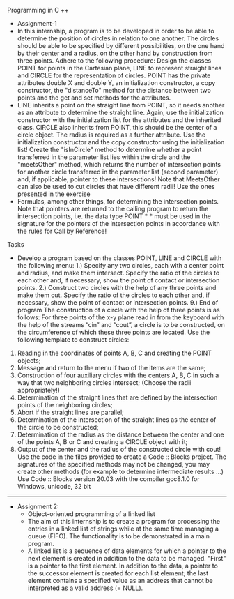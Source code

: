 Programming in C ++
* Assignment-1
* In this internship, a program is to be developed in order to be able to determine the position of circles in relation to one another. The circles should be able to be specified by different possibilities, on the one hand by their center and a radius, on the other hand by construction from three points. Adhere to the following procedure: Design the classes POINT for points in the Cartesian plane, LINE to represent straight lines and CIRCLE for the representation of circles. POINT has the private attributes double X and double Y, an initialization constructor, a copy constructor, the "distanceTo" method for the distance between two points and the get and set methods for the attributes. 
* LINE inherits a point on the straight line from POINT, so it needs another as an attribute to determine the straight line. Again, use the initialization constructor with the initialization list for the attributes and the inherited class. CIRCLE also inherits from POINT, this should be the center of a circle object. The radius is required as a further attribute. Use the initialization constructor and the copy constructor using the initialization list! Create the "isInCircle" method to determine whether a point transferred in the parameter list lies within the circle and the "meetsOther" method, which returns the number of intersection points for another circle transferred in the parameter list (second parameter) and, if applicable, pointer to these intersections! Note that MeetsOther can also be used to cut circles that have different radii! Use the ones presented in the exercise
* Formulas, among other things, for determining the intersection points. Note that pointers are returned to the calling program to return the intersection points, i.e. the data type POINT * * must be used in the signature for the pointers of the intersection points in accordance with the rules for Call by Reference!

 Tasks
* Develop a program based on the classes POINT, LINE and CIRCLE with the following menu:
1.) Specify any two circles, each with a center point and radius, and make them intersect. Specify the ratio of the circles to each other and, if necessary, show the point of contact or intersection points.
2.) Construct two circles with the help of any three points and make them cut. Specify the ratio of the circles to each other and, if necessary, show the point of contact or intersection points.
9.) End of program
The construction of a circle with the help of three points is as follows:
For three points of the x-y plane read in from the keyboard with the help of the streams “cin” and “cout”, a circle is to be constructed, on the circumference of which these three points are located. Use the following template to construct circles:
1. Reading in the coordinates of points A, B, C and creating the POINT objects;
2. Message and return to the menu if two of the items are the same;
3. Construction of four auxiliary circles with the centers A, B, C in such a way that two neighboring circles intersect; (Choose the radii appropriately!)
4. Determination of the straight lines that are defined by the intersection points of the neighboring circles;
5. Abort if the straight lines are parallel;
6. Determination of the intersection of the straight lines as the center of the circle to be constructed;
7. Determination of the radius as the distance between the center and one of the points A, B or C and creating a CIRCLE object with it;
8. Output of the center and the radius of the constructed circle with cout!
Use the code in the files provided to create a Code :: Blocks project. The signatures of the specified methods may not be changed, you may create other methods (for example to determine intermediate results ...)
Use Code :: Blocks version 20.03 with the compiler gcc8.1.0 for Windows, unicode, 32 bit

***********************************************

* Assignment 2: 
  - Object-oriented programming of a linked list
  - The aim of this internship is to create a program for processing the entries in a linked list of strings while at the same time managing a queue (FIFO). The functionality is to be demonstrated in a main program.
  - A linked list is a sequence of data elements for which a pointer to the next element is created in addition to the data to be managed. "First" is a pointer to the first element. In addition to the data, a pointer to the successor element is created for each list element; the last element contains a specified value as an address that cannot be interpreted as a valid address (= NULL).
